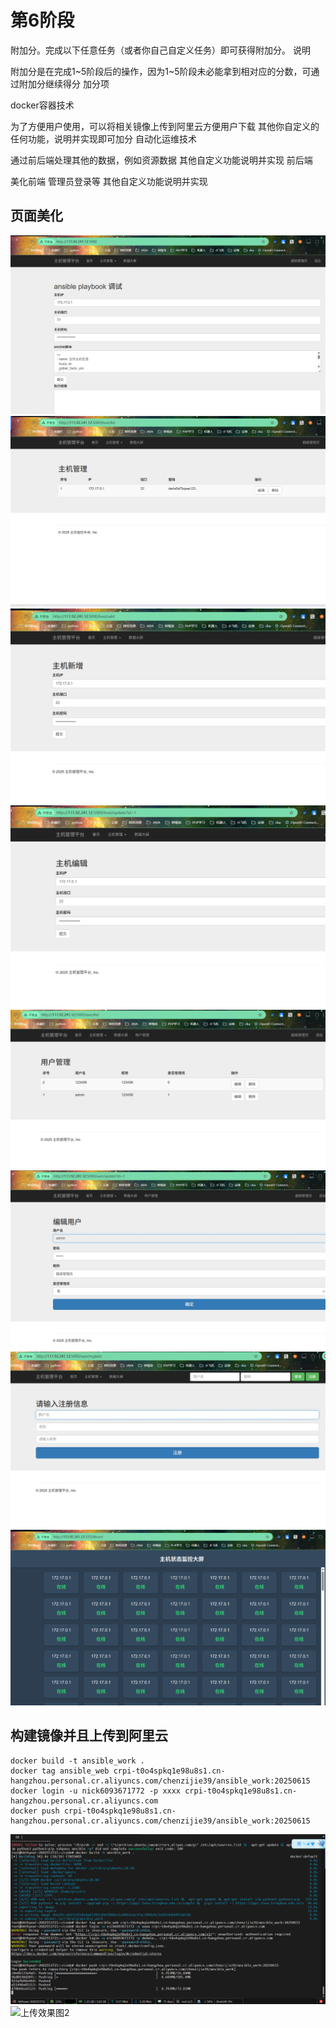 # 第6阶段
  附加分。完成以下任意任务（或者你自己自定义任务）即可获得附加分。
说明

附加分是在完成1~5阶段后的操作，因为1~5阶段未必能拿到相对应的分数，可通过附加分继续得分
加分项

docker容器技术

为了方便用户使用，可以将相关镜像上传到阿里云方便用户下载
其他你自定义的任何功能，说明并实现即可加分
自动化运维技术

通过前后端处理其他的数据，例如资源数据
其他自定义功能说明并实现
前后端

美化前端
管理员登录等
其他自定义功能说明并实现
## 页面美化
![首页效果图](images/1.png)
![主机管理效果图](images/2.png)
![主机新增效果图](images/3.png)
![主机编辑效果图](images/4.png)
![用户管理效果图](images/5.png)
![用户编辑效果图](images/6.png)
![用户注册效果图](images/7.png)
![监控大屏效果图](images/8.png)

## 构建镜像并且上传到阿里云
```
docker build -t ansible_work .
docker tag ansible_web crpi-t0o4spkq1e98u8s1.cn-hangzhou.personal.cr.aliyuncs.com/chenzijie39/ansible_work:20250615
docker login -u nick6093671772 -p xxxx crpi-t0o4spkq1e98u8s1.cn-hangzhou.personal.cr.aliyuncs.com
docker push crpi-t0o4spkq1e98u8s1.cn-hangzhou.personal.cr.aliyuncs.com/chenzijie39/ansible_work:20250615
```
![上传效果图1](images/9.png)
![上传效果图2](images/10.png)